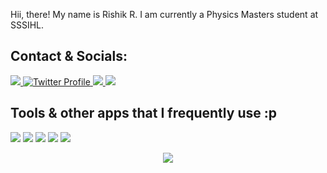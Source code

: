 Hii, there! My name is Rishik R. I am currently a Physics Masters student at SSSIHL.

## Contact & Socials:

<a href="https://github.com/rishikr007">
   <img src="https://ziadoua.github.io/m3-Markdown-Badges/badges/Github/github2.svg">
</a>

<a href="https://twitter.com/rickastley">
  <img src="https://ziadoua.github.io/m3-Markdown-Badges/badges/Twitter/twitter2.svg" alt="Twitter Profile"/>
</a>

<a href="mailto:robotchicknbackup1@gmail.com">
  <img src="https://ziadoua.github.io/m3-Markdown-Badges/badges/Gmail/gmail1.svg">
</a>

<a href="https://www.linkedin.com/in/rishikr31">
  <img src="https://ziadoua.github.io/m3-Markdown-Badges/badges/LinkedIn/linkedin1.svg">
</a>

## Tools & other apps that I frequently use :p  
<img src="https://ziadoua.github.io/m3-Markdown-Badges/badges/Linux/linux2.svg" style="pointer-events: none;"> 
<img src="https://ziadoua.github.io/m3-Markdown-Badges/badges/Spotify/spotify2.svg" style="pointer-events: none;"> 
<img src="https://ziadoua.github.io/m3-Markdown-Badges/badges/Obsidian/obsidian2.svg" style="pointer-events: none;"> 
<img src="https://ziadoua.github.io/m3-Markdown-Badges/badges/Discord/discord1.svg" style="pointer-events: none;"> 
<img src="https://ziadoua.github.io/m3-Markdown-Badges/badges/Reddit/reddit1.svg" style="pointer-events: none;">

<p align="center">
        <img src="https://raw.githubusercontent.com/catppuccin/catppuccin/main/assets/footers/gray0_ctp_on_line.svg?sanitize=true" />
</p>
